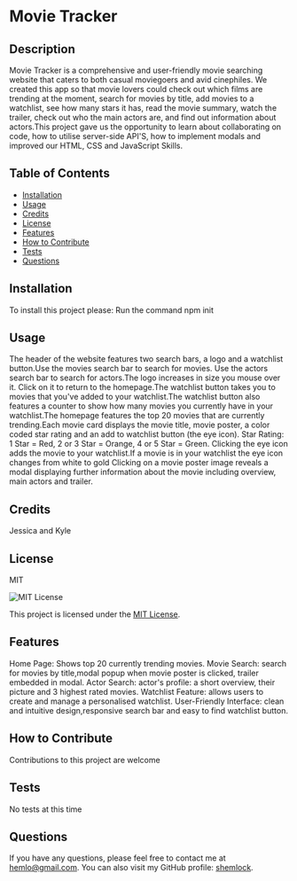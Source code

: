 # Movie Tracker 

## Description
  Movie Tracker is a comprehensive and user-friendly movie searching website that caters to both casual moviegoers and avid cinephiles. We created this app so that movie lovers could check out which films are trending at the moment, search for movies by title, add movies to a watchlist, see how many stars it has, read the movie summary, watch the trailer, check out who the main actors are, and find out information about actors.​This project gave us the opportunity to learn about collaborating on code, how to utilise server-side API'S, how to implement modals and improved our HTML, CSS and JavaScript Skills.

## Table of Contents
- [Installation](#installation)
- [Usage](#usage)
- [Credits](#credits)
- [License](#license)
- [Features](#features)
- [How to Contribute](#how-to-contribute)
- [Tests](#tests)
- [Questions](#questions)

## Installation
To install this project please: Run the command npm init

## Usage
The header of the website features two search bars, a logo and a watchlist button.Use the movies search bar to search for movies. Use the actors search bar to search for actors.The logo increases in size you mouse over it. Click on it to return to the homepage.The watchlist button takes you to movies that you've added to your watchlist.The watchlist button also features a counter to show how many movies you currently have in your watchlist.The homepage features the top 20 movies that are currently trending.Each movie card displays the movie title, movie poster, a color coded star rating and an add to watchlist button (the eye icon). Star Rating: 1 Star = Red, 2 or 3 Star = Orange, 4 or 5 Star = Green. Clicking the eye icon adds the movie to your watchlist.If a movie is in your watchlist the eye icon changes from white to gold Clicking on a movie poster image reveals a modal displaying further information about the movie including overview, main actors and trailer.

## Credits
Jessica and Kyle

## License
MIT

![MIT License](https://img.shields.io/badge/License-MIT-blue.svg)

This project is licensed under the [MIT License](https://opensource.org/licenses/MIT).


## Features
Home Page: Shows top 20 currently trending movies. Movie Search: search for movies by title,modal popup when movie poster is clicked, trailer embedded in modal. Actor Search: actor's profile: a short overview, their picture and 3 highest rated movies. Watchlist Feature: allows users to create and manage a personalised watchlist. User-Friendly Interface: clean and intuitive design,responsive search bar and easy to find watchlist button.

## How to Contribute
Contributions to this project are welcome

## Tests
No tests at this time

## Questions
If you have any questions, please feel free to contact me at hemlo@gmail.com. You can also visit my GitHub profile: [shemlock](https://github.com/shemlock).
